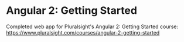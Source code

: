 # Angular 2: Getting Started
Completed web app for Pluralsight's Angular 2: Getting Started course: https://www.pluralsight.com/courses/angular-2-getting-started
